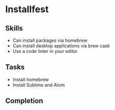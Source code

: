 # Installfest


## Skills

- Can install packages via homebrew
- Can install desktop applications via brew cask
- Use a code linter in your editor

## Tasks

- Install homebrew
- Install Sublime and Atom



## Completion

